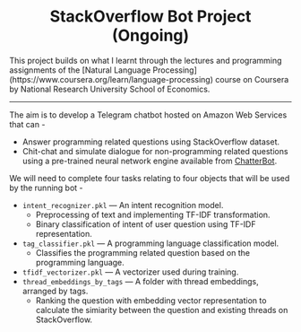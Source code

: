 <h1 align= "center"> StackOverflow Bot Project (Ongoing) </h1>
This project builds on what I learnt through the lectures and programming assignments of the [Natural Language Processing](https://www.coursera.org/learn/language-processing) course on Coursera by National Research University School of Economics.

---


The aim is to develop a Telegram chatbot hosted on Amazon Web Services that can - 
- Answer programming related questions using StackOverflow dataset.
- Chit-chat and simulate dialogue for non-programming related questions using a pre-trained neural network engine available from [ChatterBot](https://github.com/gunthercox/ChatterBot).


We will need to complete four tasks relating to four objects that will be used by the running bot - 
- `intent_recognizer.pkl` — An intent recognition model.
  - Preprocessing of text and implementing TF-IDF transformation.
  - Binary classification of intent of user question using TF-IDF representation.
- `tag_classifier.pkl` — A programming language classification model.
  - Classifies the programming related question based on the programming language.
- `tfidf_vectorizer.pkl` — A vectorizer used during training.
- `thread_embeddings_by_tags` — A folder with thread embeddings, arranged by tags.
  - Ranking the question with embedding vector representation to calculate the simiarity between the question and existing threads on StackOverflow.
